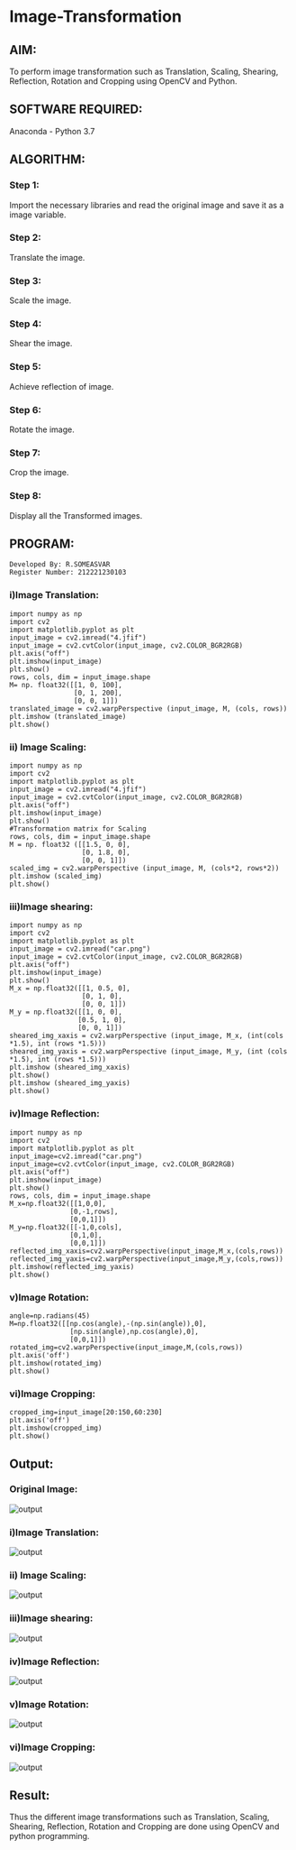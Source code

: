 # Image-Transformation
## AIM:
To perform image transformation such as Translation, Scaling, Shearing, Reflection, Rotation and Cropping using OpenCV and Python.

## SOFTWARE REQUIRED:
Anaconda - Python 3.7

## ALGORITHM:
### Step 1:
Import the necessary libraries and read the original image and save it as a image variable.

### Step 2:
Translate the image.

### Step 3:
Scale the image.

### Step 4:
Shear the image.

### Step 5:
Achieve reflection of image.

### Step 6:
Rotate the image.
### Step 7:
Crop the image.
### Step 8:
Display all the Transformed images.


## PROGRAM:
~~~
Developed By: R.SOMEASVAR
Register Number: 212221230103
~~~
### i)Image Translation:
~~~
import numpy as np
import cv2
import matplotlib.pyplot as plt
input_image = cv2.imread("4.jfif")
input_image = cv2.cvtColor(input_image, cv2.COLOR_BGR2RGB)
plt.axis("off")
plt.imshow(input_image)
plt.show()
rows, cols, dim = input_image.shape 
M= np. float32([[1, 0, 100],
                [0, 1, 200],
                [0, 0, 1]])
translated_image = cv2.warpPerspective (input_image, M, (cols, rows))
plt.imshow (translated_image)
plt.show()
~~~


### ii) Image Scaling:
~~~
import numpy as np
import cv2
import matplotlib.pyplot as plt
input_image = cv2.imread("4.jfif")
input_image = cv2.cvtColor(input_image, cv2.COLOR_BGR2RGB)
plt.axis("off")
plt.imshow(input_image)
plt.show()
#Transformation matrix for Scaling
rows, cols, dim = input_image.shape 
M = np. float32 ([[1.5, 0, 0],
                  [0, 1.8, 0],
                  [0, 0, 1]])
scaled_img = cv2.warpPerspective (input_image, M, (cols*2, rows*2))
plt.imshow (scaled_img)
plt.show()
~~~



### iii)Image shearing:
~~~
import numpy as np
import cv2
import matplotlib.pyplot as plt
input_image = cv2.imread("car.png")
input_image = cv2.cvtColor(input_image, cv2.COLOR_BGR2RGB)
plt.axis("off")
plt.imshow(input_image)
plt.show()
M_x = np.float32([[1, 0.5, 0],
                  [0, 1, 0],
                  [0, 0, 1]])
M_y = np.float32([[1, 0, 0],
                 [0.5, 1, 0],
                 [0, 0, 1]])
sheared_img_xaxis = cv2.warpPerspective (input_image, M_x, (int(cols *1.5), int (rows *1.5))) 
sheared_img_yaxis = cv2.warpPerspective (input_image, M_y, (int (cols *1.5), int (rows *1.5)))
plt.imshow (sheared_img_xaxis)
plt.show()
plt.imshow (sheared_img_yaxis)
plt.show()
~~~



### iv)Image Reflection:
~~~
import numpy as np
import cv2
import matplotlib.pyplot as plt
input_image=cv2.imread("car.png") 
input_image=cv2.cvtColor(input_image, cv2.COLOR_BGR2RGB) 
plt.axis("off") 
plt.imshow(input_image)
plt.show()
rows, cols, dim = input_image.shape
M_x=np.float32([[1,0,0],
               [0,-1,rows],
               [0,0,1]])
M_y=np.float32([[-1,0,cols],
               [0,1,0],
               [0,0,1]])
reflected_img_xaxis=cv2.warpPerspective(input_image,M_x,(cols,rows))
reflected_img_yaxis=cv2.warpPerspective(input_image,M_y,(cols,rows))
plt.imshow(reflected_img_yaxis)
plt.show()
~~~




### v)Image Rotation:
~~~
angle=np.radians(45)
M=np.float32([[np.cos(angle),-(np.sin(angle)),0],
               [np.sin(angle),np.cos(angle),0],
               [0,0,1]])
rotated_img=cv2.warpPerspective(input_image,M,(cols,rows))
plt.axis('off')
plt.imshow(rotated_img)
plt.show()
~~~




### vi)Image Cropping:
~~~
cropped_img=input_image[20:150,60:230]
plt.axis('off')
plt.imshow(cropped_img)
plt.show()
~~~






## Output:
### Original Image:
![output](./4.2.jpg)


### i)Image Translation:
![output](./1.jpg)

### ii) Image Scaling:
![output](./2.jpg)



### iii)Image shearing:
![output](./3.jpg)



### iv)Image Reflection:
![output](./4.jpg)




### v)Image Rotation:
![output](./5.jpg)




### vi)Image Cropping:
![output](./6.jpg)





## Result: 

Thus the different image transformations such as Translation, Scaling, Shearing, Reflection, Rotation and Cropping are done using OpenCV and python programming.
